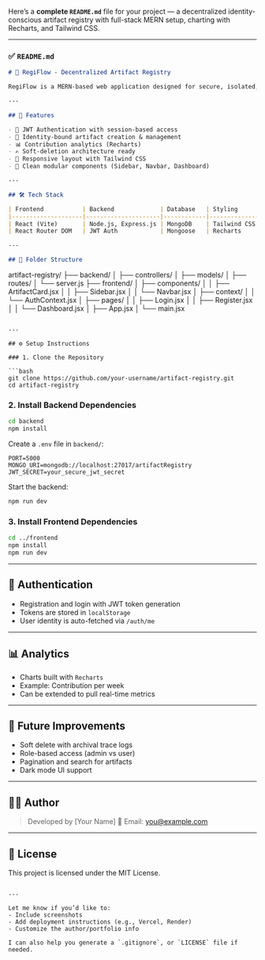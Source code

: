 Here’s a **complete `README.md`** file for your project — a decentralized identity-conscious artifact registry with full-stack MERN setup, charting with Recharts, and Tailwind CSS.

---

### ✅ `README.md`

```markdown
# 🧾 RegiFlow - Decentralized Artifact Registry

RegiFlow is a MERN-based web application designed for secure, isolated, and temporally traceable artifact management. Authenticated users can create, read, and delete their own artifacts within an identity-isolated environment.

---

## 🚀 Features

- 🔐 JWT Authentication with session-based access
- 🧠 Identity-bound artifact creation & management
- 📊 Contribution analytics (Recharts)
- ✍️ Soft-deletion architecture ready
- 📁 Responsive layout with Tailwind CSS
- 🎨 Clean modular components (Sidebar, Navbar, Dashboard)

---

## 🛠 Tech Stack

| Frontend           | Backend             | Database   | Styling       |
|--------------------|---------------------|------------|----------------|
| React (Vite)       | Node.js, Express.js | MongoDB    | Tailwind CSS   |
| React Router DOM   | JWT Auth            | Mongoose   | Recharts       |

---

## 📂 Folder Structure

```

artifact-registry/
├── backend/
│   ├── controllers/
│   ├── models/
│   ├── routes/
│   └── server.js
├── frontend/
│   ├── components/
│   │   ├── ArtifactCard.jsx
│   │   ├── Sidebar.jsx
│   │   └── Navbar.jsx
│   ├── context/
│   │   └── AuthContext.jsx
│   ├── pages/
│   │   ├── Login.jsx
│   │   ├── Register.jsx
│   │   └── Dashboard.jsx
│   ├── App.jsx
│   └── main.jsx

````

---

## ⚙️ Setup Instructions

### 1. Clone the Repository

```bash
git clone https://github.com/your-username/artifact-registry.git
cd artifact-registry
````

### 2. Install Backend Dependencies

```bash
cd backend
npm install
```

Create a `.env` file in `backend/`:

```
PORT=5000
MONGO_URI=mongodb://localhost:27017/artifactRegistry
JWT_SECRET=your_secure_jwt_secret
```

Start the backend:

```bash
npm run dev
```

### 3. Install Frontend Dependencies

```bash
cd ../frontend
npm install
npm run dev
```

---

## 🔐 Authentication

* Registration and login with JWT token generation
* Tokens are stored in `localStorage`
* User identity is auto-fetched via `/auth/me`

---

## 📊 Analytics

* Charts built with `Recharts`
* Example: Contribution per week
* Can be extended to pull real-time metrics

---

## 📌 Future Improvements

* Soft delete with archival trace logs
* Role-based access (admin vs user)
* Pagination and search for artifacts
* Dark mode UI support

---

## 🧑‍💻 Author

> Developed by \[Your Name]
> 📨 Email: [you@example.com](mailto:priyanshukanojia907@gmail.com)


---

## 📜 License

This project is licensed under the MIT License.

```

---

Let me know if you’d like to:
- Include screenshots
- Add deployment instructions (e.g., Vercel, Render)
- Customize the author/portfolio info

I can also help you generate a `.gitignore`, or `LICENSE` file if needed.
```
